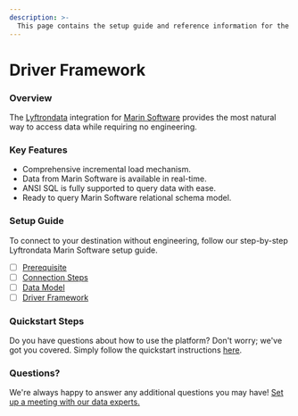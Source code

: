 ```yaml
---
description: >-
  This page contains the setup guide and reference information for the Marin Software source connector.
---
```


# Driver Framework

### Overview

The [Lyftrondata](https://www.lyftrondata.com/) integration for [Marin Software](None) provides the most natural way to access data while requiring no engineering.

### Key Features

* Comprehensive incremental load mechanism.
* Data from Marin Software is available in real-time.&#x20;
* ANSI SQL is fully supported to query data with ease.
* Ready to query Marin Software relational schema model.

### Setup Guide

To connect to your destination without engineering, follow our step-by-step Lyftrondata Marin Software setup guide.

* [ ] [Prerequisite](../prerequisite.md)
* [ ] [Connection Steps](../connection-steps.md)
* [ ] [Data Model](../data-model/erd.md)
* [ ] [Driver Framework](../driver-framework/)

### Quickstart Steps

Do you have questions about how to use the platform? Don't worry; we've got you covered. Simply follow the quickstart instructions [here](../driver-framework/README.md).

### Questions? <a href="#questions" id="questions"></a>

We're always happy to answer any additional questions you may have! [Set up a meeting with our data experts.](https://www.lyftrondata.com/book-a-meeting/)


